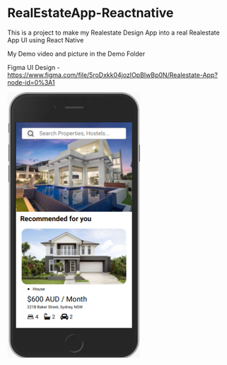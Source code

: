 # RealEstateApp-Reactnative
This is a project to make my Realestate Design App into a real Realestate App UI using React Native

My Demo video and picture in the Demo Folder

Figma UI Design - https://www.figma.com/file/5roDxkk04jozIOpBIwBp0N/Realestate-App?node-id=0%3A1

<img src="https://github.com/Sooryasanand/RealEstateApp-Reactnative/blob/main/Demo/Realestate%20App%20Demo%20Photo%201.png" width="300" height="=600">
